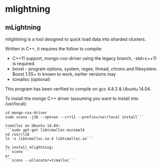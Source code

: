 # mlightning

mLightning
----------

mlightning is a tool designed to quick load data into sharded clusters.

Written in C++, it requires the follow to compile:
* C++11 support, mongo-cxx-driver using the legacy branch, -std=c++11 is required.
* boost - program options, system, regex, thread, chrono and filesystem.  Boost 1.55+ in known to work, earlier versions may
* tcmalloc (optional)

This program has been verified to compile on gcc 4.8.2 & Ubuntu 14.04.

To install the mongo C++ driver (assuming you want to install into /usr/local):
```git clone https://github.com/mongodb/mongo-cxx-driver.git
cd mongo-cxx-driver
sudo scons -j16 --opt=on --c++11 --prefix=/usr/local install```

tcmalloc on Ubuntu 14.04:
```sudo apt-get libtcmalloc-minimal4
cd /usr/lib
ln -s libtcmalloc.so.4 libtcmalloc.so```

To install mlightning:
```scons```
or
```scons --allocator=tcmalloc```
